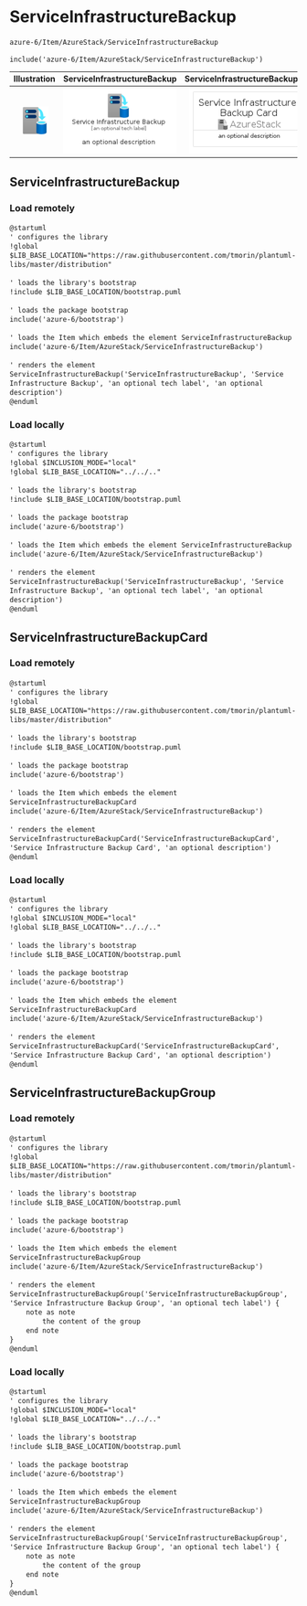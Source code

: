 # ServiceInfrastructureBackup


```text
azure-6/Item/AzureStack/ServiceInfrastructureBackup
```

```text
include('azure-6/Item/AzureStack/ServiceInfrastructureBackup')
```



| Illustration | ServiceInfrastructureBackup | ServiceInfrastructureBackupCard | ServiceInfrastructureBackupGroup |
| :---: | :---: | :---: | :---: |
| ![illustration for Illustration](../../../azure-6/Item/AzureStack/ServiceInfrastructureBackup.png) | ![illustration for ServiceInfrastructureBackup](../../../azure-6/Item/AzureStack/ServiceInfrastructureBackup.Local.png) | ![illustration for ServiceInfrastructureBackupCard](../../../azure-6/Item/AzureStack/ServiceInfrastructureBackupCard.Local.png) | ![illustration for ServiceInfrastructureBackupGroup](../../../azure-6/Item/AzureStack/ServiceInfrastructureBackupGroup.Local.png) |




## ServiceInfrastructureBackup

### Load remotely
```plantuml
@startuml
' configures the library
!global $LIB_BASE_LOCATION="https://raw.githubusercontent.com/tmorin/plantuml-libs/master/distribution"

' loads the library's bootstrap
!include $LIB_BASE_LOCATION/bootstrap.puml

' loads the package bootstrap
include('azure-6/bootstrap')

' loads the Item which embeds the element ServiceInfrastructureBackup
include('azure-6/Item/AzureStack/ServiceInfrastructureBackup')

' renders the element
ServiceInfrastructureBackup('ServiceInfrastructureBackup', 'Service Infrastructure Backup', 'an optional tech label', 'an optional description')
@enduml
```

### Load locally
```plantuml
@startuml
' configures the library
!global $INCLUSION_MODE="local"
!global $LIB_BASE_LOCATION="../../.."

' loads the library's bootstrap
!include $LIB_BASE_LOCATION/bootstrap.puml

' loads the package bootstrap
include('azure-6/bootstrap')

' loads the Item which embeds the element ServiceInfrastructureBackup
include('azure-6/Item/AzureStack/ServiceInfrastructureBackup')

' renders the element
ServiceInfrastructureBackup('ServiceInfrastructureBackup', 'Service Infrastructure Backup', 'an optional tech label', 'an optional description')
@enduml
```

## ServiceInfrastructureBackupCard

### Load remotely
```plantuml
@startuml
' configures the library
!global $LIB_BASE_LOCATION="https://raw.githubusercontent.com/tmorin/plantuml-libs/master/distribution"

' loads the library's bootstrap
!include $LIB_BASE_LOCATION/bootstrap.puml

' loads the package bootstrap
include('azure-6/bootstrap')

' loads the Item which embeds the element ServiceInfrastructureBackupCard
include('azure-6/Item/AzureStack/ServiceInfrastructureBackup')

' renders the element
ServiceInfrastructureBackupCard('ServiceInfrastructureBackupCard', 'Service Infrastructure Backup Card', 'an optional description')
@enduml
```

### Load locally
```plantuml
@startuml
' configures the library
!global $INCLUSION_MODE="local"
!global $LIB_BASE_LOCATION="../../.."

' loads the library's bootstrap
!include $LIB_BASE_LOCATION/bootstrap.puml

' loads the package bootstrap
include('azure-6/bootstrap')

' loads the Item which embeds the element ServiceInfrastructureBackupCard
include('azure-6/Item/AzureStack/ServiceInfrastructureBackup')

' renders the element
ServiceInfrastructureBackupCard('ServiceInfrastructureBackupCard', 'Service Infrastructure Backup Card', 'an optional description')
@enduml
```

## ServiceInfrastructureBackupGroup

### Load remotely
```plantuml
@startuml
' configures the library
!global $LIB_BASE_LOCATION="https://raw.githubusercontent.com/tmorin/plantuml-libs/master/distribution"

' loads the library's bootstrap
!include $LIB_BASE_LOCATION/bootstrap.puml

' loads the package bootstrap
include('azure-6/bootstrap')

' loads the Item which embeds the element ServiceInfrastructureBackupGroup
include('azure-6/Item/AzureStack/ServiceInfrastructureBackup')

' renders the element
ServiceInfrastructureBackupGroup('ServiceInfrastructureBackupGroup', 'Service Infrastructure Backup Group', 'an optional tech label') {
    note as note
        the content of the group
    end note
}
@enduml
```

### Load locally
```plantuml
@startuml
' configures the library
!global $INCLUSION_MODE="local"
!global $LIB_BASE_LOCATION="../../.."

' loads the library's bootstrap
!include $LIB_BASE_LOCATION/bootstrap.puml

' loads the package bootstrap
include('azure-6/bootstrap')

' loads the Item which embeds the element ServiceInfrastructureBackupGroup
include('azure-6/Item/AzureStack/ServiceInfrastructureBackup')

' renders the element
ServiceInfrastructureBackupGroup('ServiceInfrastructureBackupGroup', 'Service Infrastructure Backup Group', 'an optional tech label') {
    note as note
        the content of the group
    end note
}
@enduml
```

